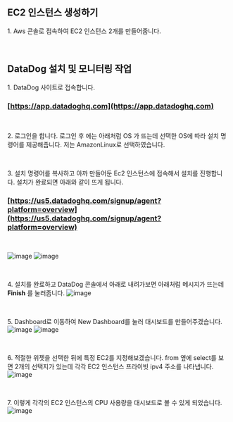 ## EC2 인스턴스 생성하기

1\. Aws 콘솔로 접속하여 EC2 인스턴스 2개를 만들어줍니다.

<br>

## DataDog 설치 및 모니터링 작업

1\. DataDog 사이트로 접속합니다.
### [https://app.datadoghq.com](https://app.datadoghq.com)

<br>

2\. 로그인을 합니다. 로그인 후 에는 아래처럼 OS 가 뜨는데 선택한 OS에 따라 설치 명령어를 제공해줍니다.
저는 AmazonLinux로 선택하였습니다.

<br>

3\. 설치 명령어를 복사하고 아까 만들어둔 Ec2 인스턴스에 접속해서 설치를 진행합니다.
설치가 완료되면 아래와 같이 뜨게 됩니다.

### [https://us5.datadoghq.com/signup/agent?platform=overview](https://us5.datadoghq.com/signup/agent?platform=overview)

<br>

![image](https://github.com/user-attachments/assets/eacf6dee-ebd5-4cde-bb00-37f7de8f4eb2)
![image](https://github.com/user-attachments/assets/e000817c-2220-430a-8f26-bc1c2c32dcc0)

<br>

4\. 설치를 완료하고 DataDog 콘솔에서 아래로 내려가보면 아래처럼 메시지가 뜨는데 **Finish** 를 눌러줍니다.
![image](https://github.com/user-attachments/assets/67db7de9-1ccd-40ef-983d-04b2818e1ea4)

<br>

5\. Dashboard로 이동하여 New Dashboard를 눌러 대시보드를 만들어주겠습니다.
![image](https://github.com/user-attachments/assets/36fbf35e-3c9b-4218-99d1-789ec558cc3e)
![image](https://github.com/user-attachments/assets/c2668403-5d16-41d0-818e-051eeab7a1fd)

<br>

6\. 적절한 위젯을 선택한 뒤에 특정 EC2를 지정해보겠습니다.
from 옆에 select를 보면 2개의 선택지가 있는데 각각 
EC2 인스턴스 프라이빗 ipv4 주소를 나타냅니다.
![image](https://github.com/user-attachments/assets/942ef558-5725-41bb-9d27-f66012ccaaa2)


<br>

7\. 이렇게 각각의 EC2 인스턴스의 CPU 사용량을 대시보드로 볼 수 있게 되었습니다.
![image](https://github.com/user-attachments/assets/cbf5560c-9826-43f1-845e-a3a0684d5bb3)
